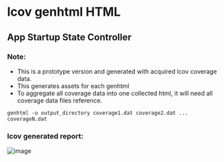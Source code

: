 # lcov genhtml HTML

## App Startup State Controller

### Note: 
- This is a prototype version and generated with acquired lcov coverage data.
- This generates assets for each genhtml
- To aggregate all coverage data into one collected html, it will need all coverage data files reference.
```
genhtml -o output_directory coverage1.dat coverage2.dat ... coverageN.dat
```
### lcov generated report:
![image](https://github.com/Rd4dev/opensource-oppia_android/assets/122200035/c35afe59-25a9-4a7f-ac3a-b8653c282a20)
